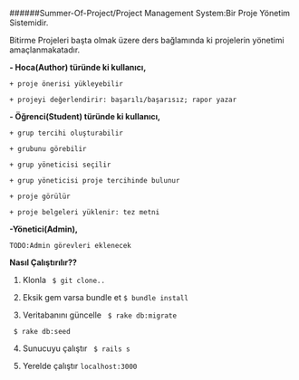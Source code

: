 ######Summer-Of-Project/Project Management System:Bir Proje Yönetim Sistemidir.

Bitirme Projeleri başta olmak üzere ders bağlamında ki projelerin yönetimi amaçlanmakatadır.

**- Hoca(Author) türünde ki kullanıcı,**

``+ proje önerisi yükleyebilir``

``+ projeyi değerlendirir: başarılı/başarısız; rapor yazar``

**- Öğrenci(Student) türünde ki kullanıcı,**

``+ grup tercihi oluşturabilir``

``+ grubunu görebilir``

``+ grup yöneticisi seçilir``

``+ grup yöneticisi proje tercihinde bulunur``

``+ proje görülür``

``+ proje belgeleri yüklenir: tez metni``

**-Yönetici(Admin),**

``TODO:Admin görevleri eklenecek``

**Nasıl Çalıştırılır??**

1. Klonla
`` $ git clone..``

2. Eksik gem varsa bundle et
``$ bundle install``

3. Veritabanını güncelle
`` $ rake db:migrate``

`` $ rake db:seed``

4. Sunucuyu çalıştır
`` $ rails s``

5. Yerelde çalıştır
`` localhost:3000 ``
